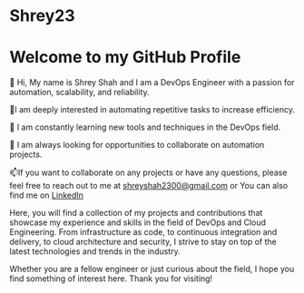 # Shrey23
# Welcome to my GitHub Profile
👋 Hi, My name is Shrey Shah and I am a DevOps Engineer with a passion for automation, scalability, and reliability.

👀I am deeply interested in automating repetitive tasks to increase efficiency.

🌱 I am constantly learning new tools and techniques in the DevOps field.

💞️ I am always looking for opportunities to collaborate on automation projects.

📫If you want to collaborate on any projects or have any questions, please feel free to reach out to me at shreyshah2300@gmail.com or You can also find me on  [LinkedIn](https://www.linkedin.com/in/shrey-shah-9474a1170/)


Here, you will find a collection of my projects and contributions that showcase my experience and skills in the field of DevOps and Cloud Engineering. From infrastructure as code, to continuous integration and delivery, to cloud architecture and security, I strive to stay on top of the latest technologies and trends in the industry.

Whether you are a fellow engineer or just curious about the field, I hope you find something of interest here. Thank you for visiting!

